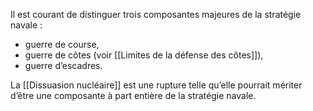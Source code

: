 Il est courant de distinguer trois composantes majeures de la stratégie navale : 

- guerre de course, 
- guerre de côtes (voir [[Limites de la défense des côtes]]), 
- guerre d’escadres.

La [[Dissuasion nucléaire]] est une rupture telle qu’elle pourrait mériter d’être une composante à part entière de la stratégie navale.